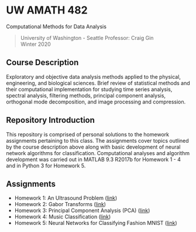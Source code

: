 # UW AMATH 482
Computational Methods for Data Analysis 
> University of Washington - Seattle
> Professor: Craig Gin  
> Winter 2020

## Course Description
Exploratory and objective data analysis methods applied to the physical, engineering, and biological sciences. Brief review of statistical methods and their computational implementation for studying time series analysis, spectral analysis, filtering methods, principal component analysis, orthogonal mode decomposition, and image processing and compression.

## Repository Introduction
This repository is comprised of personal solutions to the homework assignments pertaining to this class. The assignments
cover topics outlined by the course description above along with basic development of neural network algorithms for classification. Computational analyses and algorithm development was carried out in MATLAB 9.3 R2017b for Homework 1 - 4 and in Python 3 for Homework 5.

## Assignments

- Homework 1: An Ultrasound Problem ([link][1])
- Homework 2: Gabor Transforms ([link][2])
- Homework 3: Principal Component Analysis (PCA) ([link][3])
- Homework 4: Music Classification ([link][4])
- Homework 5: Neural Networks for Classifying Fashion MNIST ([link][5])

[1]: HW1/
[2]: HW2/
[3]: HW3/
[4]: HW4/
[5]: HW5/
